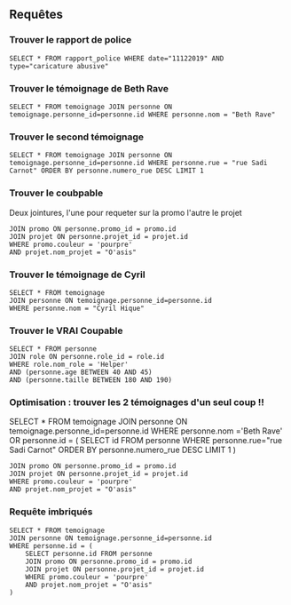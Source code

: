 ## Requêtes 

### Trouver le rapport de police 
```SELECT * FROM rapport_police WHERE date="11122019" AND type="caricature abusive"```

### Trouver le témoignage de Beth Rave

```SELECT * FROM temoignage JOIN personne ON temoignage.personne_id=personne.id WHERE personne.nom = "Beth Rave"```

### Trouver le second témoignage
```SELECT * FROM temoignage JOIN personne ON temoignage.personne_id=personne.id WHERE personne.rue = "rue Sadi Carnot" ORDER BY personne.numero_rue DESC LIMIT 1```


### Trouver le coubpable

Deux jointures, l'une pour requeter sur la promo l'autre le projet 

``` SELECT * FROM personne 
JOIN promo ON personne.promo_id = promo.id
JOIN projet ON personne.projet_id = projet.id
WHERE promo.couleur = 'pourpre'
AND projet.nom_projet = "O'asis"
```

### Trouver le témoignage de Cyril
```
SELECT * FROM temoignage
JOIN personne ON temoignage.personne_id=personne.id
WHERE personne.nom = "Cyril Hique"
```

### Trouver le VRAI Coupable 

```
SELECT * FROM personne
JOIN role ON personne.role_id = role.id
WHERE role.nom_role = 'Helper'
AND (personne.age BETWEEN 40 AND 45)
AND (personne.taille BETWEEN 180 AND 190)
```

### Optimisation : trouver les 2 témoignages d'un seul coup !!
SELECT * FROM temoignage
JOIN personne ON temoignage.personne_id=personne.id
WHERE personne.nom ='Beth Rave'
OR personne.id = (
    SELECT id FROM personne
    WHERE personne.rue="rue Sadi Carnot"
    ORDER BY personne.numero_rue DESC
    LIMIT 1
)



``` SELECT id FROM personne 
JOIN promo ON personne.promo_id = promo.id
JOIN projet ON personne.projet_id = projet.id
WHERE promo.couleur = 'pourpre'
AND projet.nom_projet = "O'asis"
```

### Requête imbriqués 
```
SELECT * FROM temoignage
JOIN personne ON temoignage.personne_id=personne.id
WHERE personne.id = (
    SELECT personne.id FROM personne 
    JOIN promo ON personne.promo_id = promo.id
    JOIN projet ON personne.projet_id = projet.id
    WHERE promo.couleur = 'pourpre'
    AND projet.nom_projet = "O'asis"
)
```